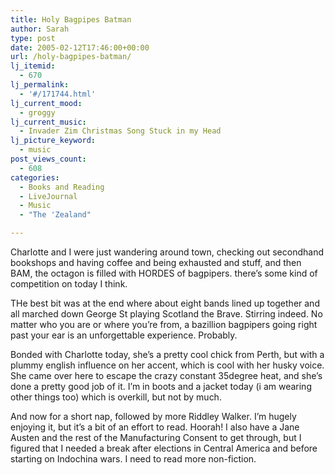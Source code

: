 ```yaml
---
title: Holy Bagpipes Batman
author: Sarah
type: post
date: 2005-02-12T17:46:00+00:00
url: /holy-bagpipes-batman/
lj_itemid:
  - 670
lj_permalink:
  - '#/171744.html'
lj_current_mood:
  - groggy
lj_current_music:
  - Invader Zim Christmas Song Stuck in my Head
lj_picture_keyword:
  - music
post_views_count:
  - 608
categories:
  - Books and Reading
  - LiveJournal
  - Music
  - "The 'Zealand"

---
```

Charlotte and I were just wandering around town, checking out secondhand bookshops and having coffee and being exhausted and stuff, and then BAM, the octagon is filled with HORDES of bagpipers. there&#8217;s some kind of competition on today I think.
  
THe best bit was at the end where about eight bands lined up together and all marched down George St playing Scotland the Brave. Stirring indeed. No matter who you are or where you&#8217;re from, a bazillion bagpipers going right past your ear is an unforgettable experience. Probably.
  
Bonded with Charlotte today, she&#8217;s a pretty cool chick from Perth, but with a plummy english influence on her accent, which is cool with her husky voice. She came over here to escape the crazy constant 35degree heat, and she&#8217;s done a pretty good job of it. I&#8217;m in boots and a jacket today (i am wearing other things too) which is overkill, but not by much.
  
And now for a short nap, followed by more Riddley Walker. I&#8217;m hugely enjoying it, but it&#8217;s a bit of an effort to read. Hoorah! I also have a Jane Austen and the rest of the Manufacturing Consent to get through, but I figured that I needed a break after elections in Central America and before starting on Indochina wars. I need to read more non-fiction.